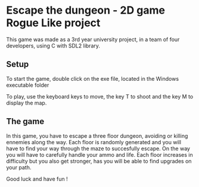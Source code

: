 # Escape the dungeon - 2D game Rogue Like project

This game was made as a 3rd year university project, in a team of four developers, using C with SDL2 library.

## Setup 

To start the game, double click on the exe file, located in the Windows executable folder

To play, use the keyboard keys to move, the key T to shoot and the key M to display the map.

## The game

In this game, you have to escape a three floor dungeon, avoiding or killing ennemies along the way. Each floor is randomly generated and you will have to find your way through the maze to succesfully escape. On the way you will have to carefully handle your ammo and life. Each floor increases in difficulty but you also get stronger, has you will be able to find upgrades on your path.

Good luck and have fun !



